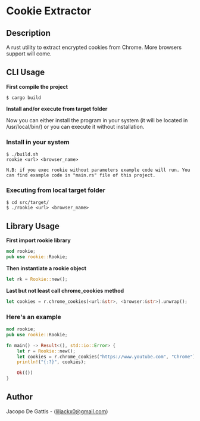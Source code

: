 # Cookie Extractor

## Description

A rust utility to extract encrypted cookies from Chrome. More browsers support will come.

## CLI Usage

**First compile the project**

```console
$ cargo build
```

**Install and/or execute from target folder**

Now you can either install the program in your system (it will be located in /usr/local/bin/) or you can execute it without installation.

### Install in your system

```console
$ ./build.sh
rookie <url> <browser_name>

N.B: if you exec rookie without parameters example code will run. You can find example code in "main.rs" file of this project.
```

### Executing from local target folder

```console
$ cd src/target/
$ ./rookie <url> <browser_name>
```

## Library Usage

**First import rookie library**

```rust
mod rookie;
pub use rookie::Rookie;
```

**Then instantiate a rookie object**

```rust
let rk = Rookie::new();
```

**Last but not least call chrome_cookies method**

```rust
let cookies = r.chrome_cookies(<url:&str>, <browser:&str>).unwrap();
```

### Here's an example

```rust
mod rookie;
pub use rookie::Rookie;

fn main() -> Result<(), std::io::Error> {
    let r = Rookie::new();
    let cookies = r.chrome_cookies("https://www.youtube.com", "Chrome").unwrap();
    println!("{:?}", cookies);

    Ok(())
}

```

## Author

Jacopo De Gattis - (liljackx0@gmail.com)
